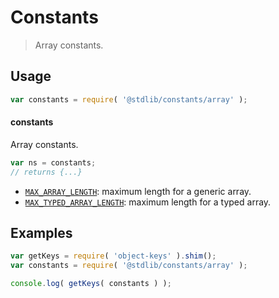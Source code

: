 <!--

@license Apache-2.0

Copyright (c) 2018 The Stdlib Authors.

Licensed under the Apache License, Version 2.0 (the "License");
you may not use this file except in compliance with the License.
You may obtain a copy of the License at

   http://www.apache.org/licenses/LICENSE-2.0

Unless required by applicable law or agreed to in writing, software
distributed under the License is distributed on an "AS IS" BASIS,
WITHOUT WARRANTIES OR CONDITIONS OF ANY KIND, either express or implied.
See the License for the specific language governing permissions and
limitations under the License.

-->

# Constants

> Array constants.

<section class="usage">

## Usage

```javascript
var constants = require( '@stdlib/constants/array' );
```

#### constants

Array constants.

```javascript
var ns = constants;
// returns {...}
```

<!-- <toc pattern="*"> -->

<div class="namespace-toc">

-   <span class="signature">[`MAX_ARRAY_LENGTH`][@stdlib/constants/array/max-array-length]</span><span class="delimiter">: </span><span class="description">maximum length for a generic array.</span>
-   <span class="signature">[`MAX_TYPED_ARRAY_LENGTH`][@stdlib/constants/array/max-typed-array-length]</span><span class="delimiter">: </span><span class="description">maximum length for a typed array.</span>

</div>

<!-- </toc> -->

</section>

<!-- /.usage -->

<section class="examples">

## Examples

<!-- TODO: better examples -->

<!-- eslint no-undef: "error" -->

```javascript
var getKeys = require( 'object-keys' ).shim();
var constants = require( '@stdlib/constants/array' );

console.log( getKeys( constants ) );
```

</section>

<!-- /.examples -->

<section class="links">

<!-- <toc-links> -->

[@stdlib/constants/array/max-array-length]: https://github.com/stdlib-js/stdlib/tree/develop/lib/node_modules/%40stdlib/constants/array/max-array-length

[@stdlib/constants/array/max-typed-array-length]: https://github.com/stdlib-js/stdlib/tree/develop/lib/node_modules/%40stdlib/constants/array/max-typed-array-length

<!-- </toc-links> -->

</section>

<!-- /.links -->
